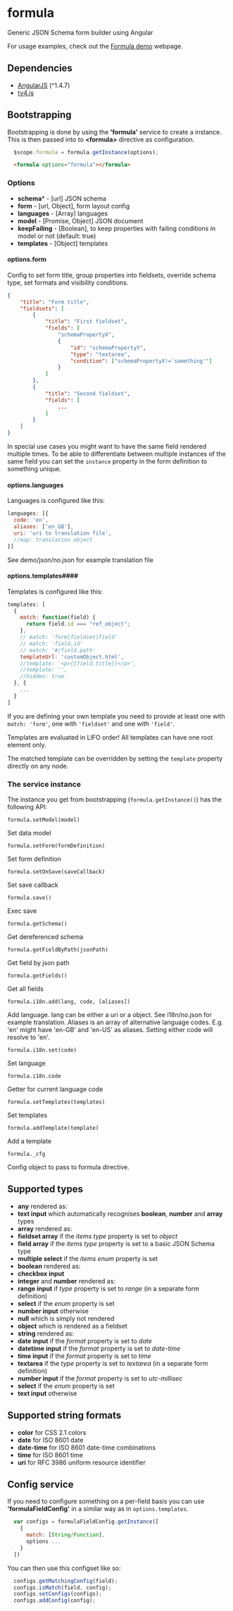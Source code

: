 # formula

Generic JSON Schema form builder using Angular

For usage examples, check out the [Formula demo](http://npolar.github.io/formula/demo/) webpage.


## Dependencies
* [AngularJS](https://angularjs.org/) (^1.4.7)
* [tv4.js](https://github.com/geraintluff/tv4/)


## Bootstrapping
Bootstrapping is done by using the **'formula'** service to create a instance. This is then passed into to **&lt;formula&gt;** directive as configuration.

```JavaScript
  $scope.formula = formula.getInstance(options);
```

```html
  <formula options="formula"></formula>
```

### Options
* **schema**\* - [url] JSON schema
* **form** - [url, Object], form layout config
* **languages** - [Array] languages
* **model** - [Promise, Object] JSON document
* **keepFailing** - [Boolean], to keep properties with failing conditions in model or not (default: true)
* **templates** - [Object] templates

#### options.form
Config to set form title, group properties into fieldsets, override schema type, set formats and visibility conditions.


```json
{
	"title": "Form title",
	"fieldsets": [
		{
			"title": "First fieldset",
			"fields": [
				"schemaPropertyX",
				{
					"id": "schemaPropertyY",
					"type": "textarea",
					"condition": ["schemaPropertyX!='something'"]
				}
			]
		},
		{
			"title": "Second fieldset",
			"fields": [
				...
			]
		}
	]
}

```

In special use cases you might want to have the same field rendered multiple times. To be able to differentiate between multiple instances of the same field you can set the ```instance``` property in the form definition to something unique.

#### options.languages
Languages is configured like this:

```js
languages: [{
  code: 'en',
  aliases: ['en_GB'],
  uri: 'uri to translation file',
  //map: translation object
}]

```

See demo/json/no.json for example translation file

#### options.templates####
Templates is configured like this:

```JavaScript
templates: [
  {
    match: function(field) {
      return field.id === "ref_object";
    },
    // match: 'form|fieldset|field'
    // match: 'field.id'
    // match: '#/field.path'
    templateUrl: 'customObject.html',
    //template: '<p>{{field.title}}</p>',
    //template: '',
    //hidden: true
  }, {
    ...
  }
]
```

If you are defining your own template you need to provide at least one with ```match: 'form'```, one with ```'fieldset'``` and one with ```'field'```.

Templates are evaluated in LIFO order!
All templates can have one root element only.

The matched template can be overridden by setting the ```template``` property directly on any node.

### The service instance
The instance you get from bootstrapping (```formula.getInstance()```) has the following API:

    formula.setModel(model)
Set data model

    formula.setForm(formDefinition)
Set form definition

    formula.setOnSave(saveCallback)
Set save callback

    formula.save()
Exec save

    formula.getSchema()
Get dereferenced schema

    formula.getFieldByPath(jsonPath)
Get field by json path

    formula.getFields()
Get all fields

    formula.i18n.add(lang, code, [aliases])
Add language. lang can be either a uri or a object. See i18n/no.json for example translation. Aliases is an array of alternative language codes. E.g. 'en' might have 'en-GB' and 'en-US' as aliases. Setting either code will resolve to 'en'.

    formula.i18n.set(code)
Set language

    formula.i18n.code
Getter for current language code

    formula.setTemplates(templates)
Set templates

    formula.addTemplate(template)
Add a template

    formula._cfg
Config object to pass to formula directive.

## Supported types
* **any** rendered as:
 * **text input** which automatically recognises **boolean**, **number** and **array** types
* **array** rendered as:
 * **fieldset array** if the *items type* property is set to *object*
 * **field array** if the *items type* property is set to a basic JSON Schema type
 * **multiple select** if the *items enum* property is set
* **boolean** rendered as:
 * **checkbox input**
* **integer** and **number** rendered as:
 * **range input** if *type* property is set to *range* (in a separate form definition)
 * **select** if the *enum* property is set
 * **number input** otherwise
* **null** which is simply not rendered
* **object** which is rendered as a fieldset
* **string** rendered as:
 * **date input** if the *format* property is set to *date*
 * **datetime input** if the *format* property is set to *date-time*
 * **time input** if the *format* property is set to *time*
 * **textarea** if the *type* property is set to *textarea* (in a separate form definition)
 * **number input** if the *format* property is set to *utc-millisec*
 * **select** if the *enum* property is set
 * **text input** otherwise


## Supported string formats
* **color** for CSS 2.1 colors
* **date** for ISO 8601 date
* **date-time** for ISO 8601 date-time combinations
* **time** for ISO 8601 time
* **uri** for RFC 3986 uniform resource identifier

## Config service
If you need to configure something on a per-field basis you can use **'formulaFieldConfig'** in a similar way as in ```options.templates```.

```js
  var configs = formulaFieldConfig.getInstance([
    {
      match: [String/Function],
      options ...
    }
  ])
```

You can then use this configset like so:
```js
  configs.getMatchingConfig(field);
  configs.isMatch(field, config);
  configs.setConfigs(configs);
  configs.addConfig(config);
```
